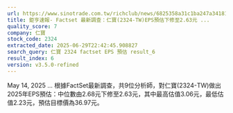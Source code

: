 ```yaml
---
url: https://www.sinotrade.com.tw/richclub/news/6825358a31c1ba247a341813
title: 鉅亨速報- Factset 最新調查：仁寶(2324-TW)EPS預估下修至2.63元 ...
quality_score: 7
company: 仁寶
stock_code: 2324
extracted_date: 2025-06-29T22:42:45.908827
search_query: 仁寶 2324 factset EPS 預估 result_6
result_index: 6
version: v3.5.0-refined
---
```


May 14, 2025 ... 根據FactSet最新調查，共9位分析師，對仁寶(2324-TW)做出2025年EPS預估：中位數由2.68元下修至2.63元，其中最高估值3.06元，最低估值2.23元，預估目標價為36.97元。